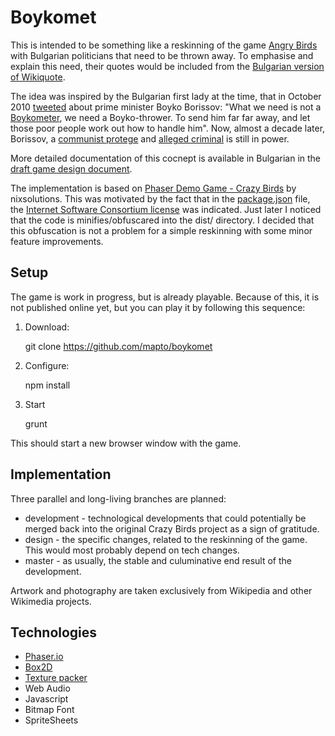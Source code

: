 Boykomet
====================================================

This is intended to be something like a reskinning of the game [Angry Birds](https://en.wikipedia.org/wiki/Angry_Birds) with Bulgarian politicians that need to be thrown away. To emphasise and explain this need, their quotes would be included from the [Bulgarian version of Wikiquote](https://bg.wikiquote.org/wiki/%D0%91%D0%BE%D0%B9%D0%BA%D0%BE_%D0%91%D0%BE%D1%80%D0%B8%D1%81%D0%BE%D0%B2).

The idea was inspired by the Bulgarian first lady at the time, that in October 2010 [tweeted](https://bivol.bg/firstlady.html) about prime minister Boyko Borissov:
"What we need is not a [Boykometer](https://www.novinite.com/articles/146138/Bulgarian+%27Boykometer%27+Creators+Genov+and+Pavlov%3A+We+Strive+to+Reduce+Political+Hypocrisy), we need a Boyko-thrower. To send him far far away, and let those poor people work out how to handle him". Now, almost a decade later, Borissov, a [communist protege](https://en.wikipedia.org/wiki/Boyko_Borisov#Early_life) and [alleged criminal](https://en.wikipedia.org/wiki/Boyko_Borisov#Allegations_of_corruption_and_connections_with_organized_crime) is still in power.

More detailed documentation of this cocnept is available in Bulgarian in the [draft game design document](https://docs.google.com/document/d/1i27Hsxnfu54dyp9ykNLZqtWY4lRPJKb3CiyQVx2srpk/edit#).

The implementation is based on [Phaser Demo Game - Crazy Birds](https://github.com/nixsolutions/demo-phaser-crazybirds) by nixsolutions. This was motivated by the fact that in the [package.json](https://github.com/nixsolutions/demo-phaser-crazybirds/blob/master/package.json) file, the [Internet Software Consortium license](https://en.wikipedia.org/wiki/ISC_license) was indicated. Just later I noticed that the code is minifies/obfuscared into the dist/ directory. I decided that this obfuscation is not a problem for a simple reskinning with some minor feature improvements.

Setup
-----

The game is work in progress, but is already playable. Because of this, it is not published online yet, but you can play it by following this sequence:

1. Download:

    git clone https://github.com/mapto/boykomet

2. Configure:

    npm install

3. Start

    grunt

This should start a new browser window with the game.

Implementation
--------------

Three parallel and long-living branches are planned:

* development - technological developments that could potentially be merged back into the original Crazy Birds project as a sign of gratitude.
* design - the specific changes, related to the reskinning of the game. This would most probably depend on tech changes.
* master - as usually, the stable and culuminative end result of the development.

Artwork and photography are taken exclusively from Wikipedia and other Wikimedia projects.

Technologies
------------

* [Phaser.io](https://phaser.io/)
* [Box2D](http://box2d.org/)
* [Texture packer](https://www.codeandweb.com/texturepacker)
* Web Audio
* Javascript
* Bitmap Font
* SpriteSheets
